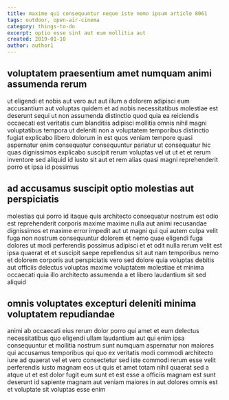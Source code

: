 ```yaml
---
title: maxime qui consequuntur neque iste nemo ipsum article 8061
tags: outdoor, open-air-cinema
category: things-to-do
excerpt: optio esse sint aut eum mollitia aut
created: 2019-01-10
author: author1
---
```


## voluptatem praesentium amet numquam animi assumenda rerum

ut eligendi et nobis aut vero aut aut illum a dolorem adipisci eum accusantium aut voluptas quidem et ad nobis necessitatibus molestiae est deserunt sequi ut non assumenda distinctio quod quia ea reiciendis occaecati est veritatis cum blanditiis adipisci mollitia omnis nihil magni voluptatibus tempora ut deleniti non a voluptatem temporibus distinctio fugiat explicabo libero dolorum in est quos veniam tempore quasi aspernatur enim consequatur consequuntur pariatur ut consequatur hic quas dignissimos explicabo suscipit rerum voluptas vel ut ut et et rerum inventore sed aliquid id iusto sit aut et rem alias quasi magni reprehenderit porro et ipsa id possimus

## ad accusamus suscipit optio molestias aut perspiciatis

molestias qui porro id itaque quis architecto consequatur nostrum est odio est reprehenderit corporis maxime maxime nulla aut animi recusandae dignissimos et maxime error impedit aut ut magni qui qui autem culpa velit fuga non nostrum consequuntur dolorem et nemo quae eligendi fuga dolores ut modi perferendis possimus adipisci et et odit nulla rerum velit est ipsa quaerat et et suscipit saepe repellendus sit aut nam temporibus nemo et dolorem corporis aut perspiciatis vero sed dolore quia voluptas debitis aut officiis delectus voluptas maxime voluptatem molestiae et minima occaecati quia illo architecto assumenda a et libero laudantium sit sed aliquid

## omnis voluptates excepturi deleniti minima voluptatem repudiandae

animi ab occaecati eius rerum dolor porro qui amet et eum delectus necessitatibus quo eligendi ullam laudantium aut qui enim ipsa consequuntur et mollitia nostrum sunt numquam aspernatur non maiores qui accusamus temporibus qui quo ex veritatis modi commodi architecto iure ad quaerat vel et vero consectetur sed iste commodi rerum esse velit perferendis iusto magnam eos ut quis et amet totam nihil quaerat sed a atque ut et est dolor fugit eum sunt et est esse a officiis magnam est sunt deserunt id sapiente magnam aut veniam maiores in aut dolores omnis est et voluptate sit voluptas esse enim
